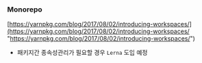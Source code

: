 ### Monorepo

[https://yarnpkg.com/blog/2017/08/02/introducing-workspaces/](https://yarnpkg.com/blog/2017/08/02/introducing-workspaces/ "https://yarnpkg.com/blog/2017/08/02/introducing-workspaces/")

* 패키지간 종속성관리가 필요할 경우 `Lerna` 도입 예정
